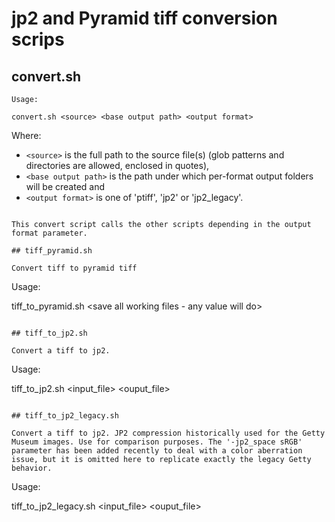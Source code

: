 # jp2 and Pyramid tiff conversion scrips


## convert.sh

```
Usage: 

convert.sh <source> <base output path> <output format>
```
Where: 

* `<source>` is the full path to the source file(s) (glob patterns and directories are allowed, enclosed in quotes), 
* `<base output path>` is the path under which per-format output folders will be created and 
* `<output format>` is one of 'ptiff', 'jp2' or 'jp2_legacy'.
```        

This convert script calls the other scripts depending in the output format parameter.

## tiff_pyramid.sh

Convert tiff to pyramid tiff
```
Usage:

tiff_to_pyramid.sh <tmpdir> <full path to image source> <full path to output target> <save all working files - any value will do>
```

## tiff_to_jp2.sh

Convert a tiff to jp2. 

```
Usage:

tiff_to_jp2.sh <input_file> <ouput_file>
```

## tiff_to_jp2_legacy.sh

Convert a tiff to jp2. JP2 compression historically used for the Getty Museum images. Use for comparison purposes. The '-jp2_space sRGB' parameter has been added recently to deal with a color aberration issue, but it is omitted here to replicate exactly the legacy Getty behavior.

```
Usage:

tiff_to_jp2_legacy.sh <input_file> <ouput_file>
```

